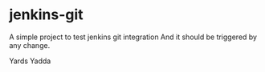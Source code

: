 # jenkins-git

A simple project to test jenkins git integration
And it should be triggered by any change.

Yards Yadda
